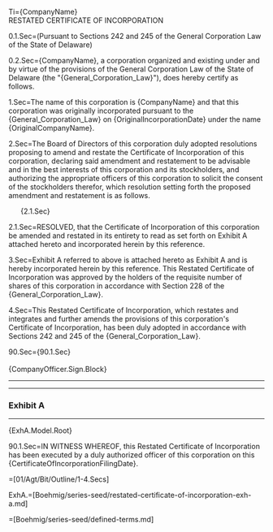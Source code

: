 Ti={CompanyName}<br>RESTATED CERTIFICATE OF INCORPORATION

0.1.Sec=(Pursuant to Sections 242 and 245 of the General Corporation Law of the State of Delaware)

0.2.Sec={CompanyName}, a corporation organized and existing under and by virtue of the provisions of the General Corporation Law of the State of Delaware (the "{General_Corporation_Law}"), does hereby certify as follows.

1.Sec=The name of this corporation is {CompanyName} and that this corporation was originally incorporated pursuant to the {General_Corporation_Law} on {OriginalIncorporationDate} under the name {OriginalCompanyName}.

2.Sec=The Board of Directors of this corporation duly adopted resolutions proposing to amend and restate the Certificate of Incorporation of this corporation, declaring said amendment and restatement to be advisable and in the best interests of this corporation and its stockholders, and authorizing the appropriate officers of this corporation to solicit the consent of the stockholders therefor, which resolution setting forth the proposed amendment and restatement is as follows.<ul type="none">{2.1.Sec}</ul>

2.1.Sec=RESOLVED, that the Certificate of Incorporation of this corporation be amended and restated in its entirety to read as set forth on Exhibit A attached hereto and incorporated herein by this reference.

3.Sec=Exhibit A referred to above is attached hereto as Exhibit A and is hereby incorporated herein by this reference.  This Restated Certificate of Incorporation was approved by the holders of the requisite number of shares of this corporation in accordance with Section 228 of the {General_Corporation_Law}. 

4.Sec=This Restated Certificate of Incorporation, which restates and integrates and further amends the provisions of this corporation's Certificate of Incorporation, has been duly adopted in accordance with Sections 242 and 245 of the {General_Corporation_Law}. 

90.Sec={90.1.Sec}<br><br>{CompanyOfficer.Sign.Block}<hr><hr><h3>Exhibit A</h3><hr>{ExhA.Model.Root}

90.1.Sec=IN WITNESS WHEREOF, this Restated Certificate of Incorporation has been executed by a duly authorized officer of this corporation on this {CertificateOfIncorporationFilingDate}.

=[01/Agt/Bit/Outline/1-4.Secs]

ExhA.=[Boehmig/series-seed/restated-certificate-of-incorporation-exh-a.md]

=[Boehmig/series-seed/defined-terms.md]
